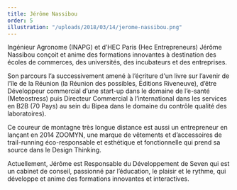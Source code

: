 ```yaml
---
title: Jérôme Nassibou
order: 5
illustration: "/uploads/2018/03/14/jerome-nassibou.png"
---
```


Ingénieur Agronome (INAPG) et d’HEC Paris (Hec Entrepreneurs) Jérôme Nassibou conçoit et anime des formations innovantes à destination des écoles de commerces, des universités, des incubateurs et des entreprises.

Son parcours l’a successivement amené à l’écriture d'un livre sur l’avenir de l'île de la Réunion (la Réunion des possibles, Éditions Riveneuve), d’être Développeur commercial d’une start-up dans le domaine de l’e-santé (Meteostress) puis Directeur Commercial à l’international dans les services en B2B (70 Pays) au sein du Bipea dans le domaine du contrôle qualité des laboratoires).

Ce coureur de montagne très longue distance est aussi un entrepreneur en lançant en 2014 ZOOMYN, une marque de vêtements et d’accessoires de trail-running éco-responsable et esthétique et fonctionnelle qui prend sa source dans le Design Thinking.

Actuellement, Jérôme est Responsable du Développement de Seven qui est un cabinet de conseil, passionné par l’éducation, le plaisir et le rythme, qui développe et anime des formations innovantes et interactives.
